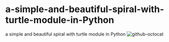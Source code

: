 # a-simple-and-beautiful-spiral-with-turtle-module-in-Python
a simple and beautiful spiral with turtle module in Python
![github-octocat](https://github.com/dotLK/a-simple-and-beautiful-spiral-with-turtle-module-in-Python/edit/main/a.png)
